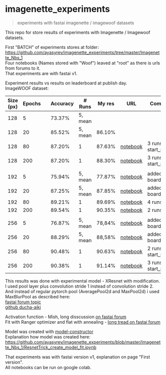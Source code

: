 # imagenette_experiments
> experiments with fastai imagenette / imagewoof datasets

This repo for store results of experiments with Imagenette / Imagewoof datasets.  

First "BATCH" of experiments stores at folder:  https://github.com/ayasyrev/imagenette_experiments/tree/master/Imagenette_Nbs_1  
Four notebooks (Names stored with "Woof") leaved at "root" as there is urls from forums to it.  
That experiments are with fastai v1.  

Experiment results vs results on leaderboard at publish day.  
ImageWOOF dataset:  

| Size (px) | Epochs |   | Accuracy | # Runs | My res | URL |  Comments |
|--|--|--|--|--|--|--| -- |
|128|5|  |73.37%|5, mean| |
|128|20||85.52%|5, mean|86.10% | |
|128|80||87.20%|1| 87.63% |[notebook](https://github.com/ayasyrev/imagenette_experiments/blob/master/Woof_MaxBlurPool_ResnetTrick_s128_e80_8763.ipynb) | 3 runs, start_pct=0.3
|128|200||87.20%|1|  88.30%| [notebook](https://github.com/ayasyrev/imagenette_experiments/blob/master/Woof_MaxBlurPool_ResnetTrick_s128_e200_8830.ipynb) | 3 runs, start_pct=0.2
||||||| 
|192|5||75.94%|5, mean| 77.87% | [notebook](https://github.com/ayasyrev/imagenette_experiments/blob/master/Woof_MaxBlurPool_ResnetTrick_s192bs32.ipynb) | added to board
|192|20||87.25%|5, mean| 87.85% | [notebook](https://github.com/ayasyrev/imagenette_experiments/blob/master/Woof_MaxBlurPool_ResnetTrick_s192bs32.ipynb)  | added to board
|192|80||89.21%|1| 89.69% |[notebook](https://github.com/ayasyrev/imagenette_experiments/blob/master/Woof_MaxBlurPool_ResnetTrick_s192bs32_e80_8969.ipynb) | 4 runs.
|192|200||89.54%|1| 90.35% |[notebook](https://github.com/ayasyrev/imagenette_experiments/blob/master/Woof_MaxBlurPool_ResnetTrick_s192bs32_e200_9035.ipynb) | 2 runs.
|||||||
|256|5||76.87%|5, mean| 78,84% | [notebook](https://github.com/ayasyrev/imagenette_experiments/blob/master/Woof_MaxBlurPool_ResnetTrick_s256bs32.ipynb)| added to board
|256|20||88.29%|5, mean| 88,58% | [notebook](https://github.com/ayasyrev/imagenette_experiments/blob/master/Woof_MaxBlurPool_ResnetTrick_s256bs32.ipynb)| added to board
|256|80||90.48%|1| 90.63% | [notebook](https://github.com/ayasyrev/imagenette_experiments/blob/master/Woof_MaxBlurPool_ResnetTrick_s256bs16_e80_9063.ipynb)| 2 runs, start_pct=0.4
|256|200||90.38%|1| 91.14% | [notebook](https://github.com/ayasyrev/imagenette_experiments/blob/master/Woof_MaxBlurPool_ResnetTrick_s256bs16_e200_9114.ipynb)| 3 runs, start_pct=0.2



This results was done with experimental model - XResnet with modification.  
I used pool layer plus convolution stride 1 instead of convolution stride 2.  
And instead of regular pytorch pool (AveragePool2d and MaxPool2d) i used MaxBlurPool as described here:   
[fastai forum topic](https://forums.fast.ai/t/imagenette-imagewoof-leaderboards/45822/20?u=a_yasyrev)  
[github ducha-aiki](https://github.com/ducha-aiki/Ranger-Mish-ImageWoof-5/blob/master/mxresnet.py#L121)  

Activation function - Mish, long disscussion [on fastai forum](https://forums.fast.ai/t/meet-mish-new-activation-function-possible-successor-to-relu)  
Fit with Ranger optimizer and flat with annealing - [long tread on fastai forum](https://forums.fast.ai/t/how-we-beat-the-5-epoch-imagewoof-leaderboard-score-some-new-techniques-to-consider)  

Model was created with [model-constructor](https://github.com/ayasyrev/model_constructor)  
Explanation how model was created here: https://github.com/ayasyrev/imagenette_experiments/blob/master/Imagenette_Nbs_1/ResnetTrick_create_model_fit.ipynb

That experiments was with fastai version v1, explanation on page "First version".  
All notebooks can be run on google colab.  
